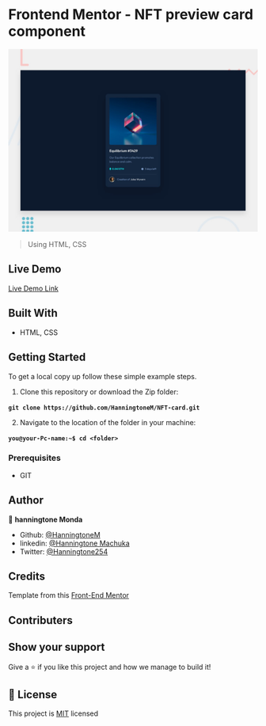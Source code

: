 # Frontend Mentor - NFT preview card component

![Design preview for the NFT preview card component coding challenge](./design/desktop-preview.jpg)

> Using HTML, CSS

## Live Demo

[Live Demo Link](https://hanningtonem.github.io/NFT-card/)


## Built With

- HTML, CSS

## Getting Started

To get a local copy up follow these simple example steps.

1. Clone this repository or download the Zip folder:

**``git clone https://github.com/HanningtoneM/NFT-card.git``**

2. Navigate to the location of the folder in your machine:

**``you@your-Pc-name:~$ cd <folder>``**

### Prerequisites

- GIT

## Author

👤 **hanningtone Monda**

- Github: [@HanningtoneM](https://github.com/HanningtoneM)
- linkedin: [@Hanningtone Machuka](https://www.linkedin.com/in/hanningtone-machuka-58501722a)
- Twitter: [@Hanningtone254](https://twitter.com/Hanningtone254?t=YVXXz9EZzOhR5vPi3DlHDQ&s=09)

## Credits

Template from this [Front-End Mentor](https://www.frontendmentor.io/home)

## Contributers

## Show your support

Give a ⭐️ if you like this project and how we manage to build it!

## 📝 License

This project is [MIT](./MIT.md) licensed


